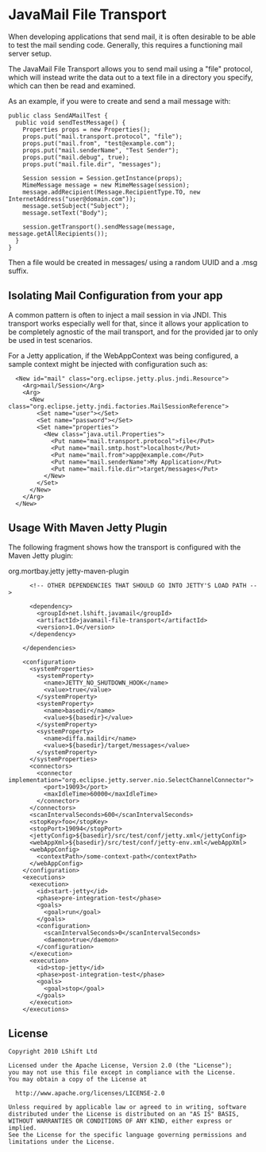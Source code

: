 JavaMail File Transport
=======================
When developing applications that send mail, it is often desirable to be able to test the
mail sending code. Generally, this requires a functioning mail server setup.

The JavaMail File Transport allows you to send mail using a "file" protocol, which will
instead write the data out to a text file in a directory you specify, which can then be
read and examined.

As an example, if you were to create and send a mail message with:

    public class SendAMailTest {
      public void sendTestMessage() {
		Properties props = new Properties();
		props.put("mail.transport.protocol", "file");
		props.put("mail.from", "test@example.com");
		props.put("mail.senderName", "Test Sender");
		props.put("mail.debug", true);
		props.put("mail.file.dir", "messages");
		
		Session session = Session.getInstance(props);
		MimeMessage message = new MimeMessage(session);
		message.addRecipient(Message.RecipientType.TO, new InternetAddress("user@domain.com"));
		message.setSubject("Subject");
		message.setText("Body");

		session.getTransport().sendMessage(message, message.getAllRecipients());
      }
    }

Then a file would be created in messages/ using a random UUID and a .msg suffix.


Isolating Mail Configuration from your app
------------------------------------------
A common pattern is often to inject a mail session in via JNDI. This transport works especially
well for that, since it allows your application to be completely agnostic of the mail transport,
and for the provided jar to only be used in test scenarios.

For a Jetty application, if the WebAppContext was being configured, a sample context might be injected
with configuration such as:

	  <New id="mail" class="org.eclipse.jetty.plus.jndi.Resource">
		<Arg>mail/Session</Arg>
		<Arg>
		  <New class="org.eclipse.jetty.jndi.factories.MailSessionReference">
			<Set name="user"></Set>
			<Set name="password"></Set>
			<Set name="properties">
			  <New class="java.util.Properties">
				<Put name="mail.transport.protocol">file</Put>
				<Put name="mail.smtp.host">localhost</Put>
				<Put name="mail.from">app@example.com</Put>
				<Put name="mail.senderName">My Application</Put>
				<Put name="mail.file.dir">target/messages</Put>
			  </New>
			</Set>
		  </New>
		</Arg>
	  </New>

Usage With Maven Jetty Plugin
-----------------------------

The following fragment shows how the transport is configured with the Maven Jetty plugin:

  <plugin>
     <groupId>org.mortbay.jetty</groupId>
     <artifactId>jetty-maven-plugin</artifactId>
        <dependencies>

          <!-- OTHER DEPENDENCIES THAT SHOULD GO INTO JETTY'S LOAD PATH -->          

          <dependency>
            <groupId>net.lshift.javamail</groupId>
            <artifactId>javamail-file-transport</artifactId>
            <version>1.0</version>
          </dependency>

        </dependencies>

        <configuration>
          <systemProperties>
            <systemProperty>
              <name>JETTY_NO_SHUTDOWN_HOOK</name>
              <value>true</value>
            </systemProperty>
            <systemProperty>
              <name>basedir</name>
              <value>${basedir}</value>
            </systemProperty>
            <systemProperty>
              <name>diffa.maildir</name>
              <value>${basedir}/target/messages</value>
            </systemProperty>
          </systemProperties>
          <connectors>
            <connector implementation="org.eclipse.jetty.server.nio.SelectChannelConnector">
              <port>19093</port>
              <maxIdleTime>60000</maxIdleTime>
            </connector>
          </connectors>
          <scanIntervalSeconds>600</scanIntervalSeconds>
          <stopKey>foo</stopKey>
          <stopPort>19094</stopPort>
          <jettyConfig>${basedir}/src/test/conf/jetty.xml</jettyConfig>
          <webAppXml>${basedir}/src/test/conf/jetty-env.xml</webAppXml>
          <webAppConfig>
            <contextPath>/some-context-path</contextPath>
          </webAppConfig>
        </configuration>
        <executions>
          <execution>
            <id>start-jetty</id>
            <phase>pre-integration-test</phase>
            <goals>
              <goal>run</goal>
            </goals>
            <configuration>
              <scanIntervalSeconds>0</scanIntervalSeconds>
              <daemon>true</daemon>
            </configuration>
          </execution>
          <execution>
            <id>stop-jetty</id>
            <phase>post-integration-test</phase>
            <goals>
              <goal>stop</goal>
            </goals>
          </execution>
        </executions>
   </plugin>


License
-------

    Copyright 2010 LShift Ltd
 
    Licensed under the Apache License, Version 2.0 (the "License");
    you may not use this file except in compliance with the License.
    You may obtain a copy of the License at

      http://www.apache.org/licenses/LICENSE-2.0

    Unless required by applicable law or agreed to in writing, software
    distributed under the License is distributed on an "AS IS" BASIS,
    WITHOUT WARRANTIES OR CONDITIONS OF ANY KIND, either express or implied.
    See the License for the specific language governing permissions and
    limitations under the License.

